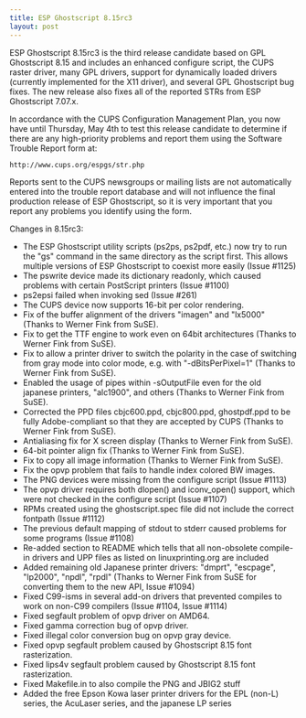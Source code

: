 ```yaml
---
title: ESP Ghostscript 8.15rc3
layout: post
---
```


ESP Ghostscript 8.15rc3 is the third release candidate based on GPL Ghostscript 8.15 and includes an enhanced configure script, the CUPS raster driver, many GPL drivers, support for dynamically loaded drivers (currently implemented for the X11 driver), and several GPL Ghostscript bug fixes. The new release also fixes all of the reported STRs from ESP Ghostscript 7.07.x.

In accordance with the CUPS Configuration Management Plan, you now have until Thursday, May 4th to test this release candidate to determine if there are any high-priority problems and report them using the Software Trouble Report form at:

    http://www.cups.org/espgs/str.php

Reports sent to the CUPS newsgroups or mailing lists are not automatically entered into the trouble report database and will not influence the final production release of ESP Ghostscript, so it is very important that you report any problems you identify using the form.

Changes in 8.15rc3:

- The ESP Ghostscript utility scripts (ps2ps, ps2pdf, etc.) now try to run the "gs" command in the same directory as the script first.  This allows multiple versions of ESP Ghostscript to coexist more easily (Issue #1125)
- The pswrite device made its dictionary readonly, which caused problems with certain PostScript printers (Issue #1100)
- ps2epsi failed when invoking sed (Issue #261)
- The CUPS device now supports 16-bit per color rendering.
- Fix of the buffer alignment of the drivers "imagen" and "lx5000" (Thanks to Werner Fink from SuSE).
- Fix to get the TTF engine to work even on 64bit architectures (Thanks to Werner Fink from SuSE).
- Fix to allow a printer driver to switch the polarity in the case  of switching from gray mode into color mode, e.g. with  "-dBitsPerPixel=1" (Thanks to Werner Fink from SuSE).
- Enabled the usage of pipes within -sOutputFile even for the old  japanese printers, "alc1900", and others (Thanks to Werner Fink from SuSE).
- Corrected the PPD files cbjc600.ppd, cbjc800.ppd, ghostpdf.ppd to be fully Adobe-compliant so that they are accepted by CUPS (Thanks to Werner Fink from SuSE).
- Antialiasing fix for X screen display (Thanks to Werner Fink from SuSE).
- 64-bit pointer align fix (Thanks to Werner Fink from SuSE).
- Fix to copy all image information (Thanks to Werner Fink from SuSE).
- Fix the opvp problem that fails to handle index colored BW images.
- The PNG devices were missing from the configure script (Issue #1113)
- The opvp driver requires both dlopen() and iconv_open() support, which were not checked in the configure script (Issue #1107)
- RPMs created using the ghostscript.spec file did not include the correct fontpath (Issue #1112)
- The previous default mapping of stdout to stderr caused problems for some programs (Issue #1108)
- Re-added section to README which tells that all non-obsolete compile-in drivers and UPP files as listed on linuxprinting.org are included
- Added remaining old Japanese printer drivers: "dmprt",  "escpage", "lp2000", "npdl", "rpdl" (Thanks to Werner Fink from SuSE for converting them to the new API, Issue #1094)
- Fixed C99-isms in several add-on drivers that prevented compiles to work on non-C99 compilers (Issue #1104, Issue #1114)
- Fixed segfault problem of opvp driver on AMD64.
- Fixed gamma correction bug of opvp driver.
- Fixed illegal color conversion bug on opvp gray device.
- Fixed opvp segfault problem caused by Ghostscript 8.15 font rasterization.
- Fixed lips4v segfault problem caused by Ghostscript 8.15 font rasterization.
- Fixed Makefile.in to also compile the PNG and JBIG2 stuff
- Added the free Epson Kowa laser printer drivers for the EPL (non-L) series, the AcuLaser series, and the japanese LP series

